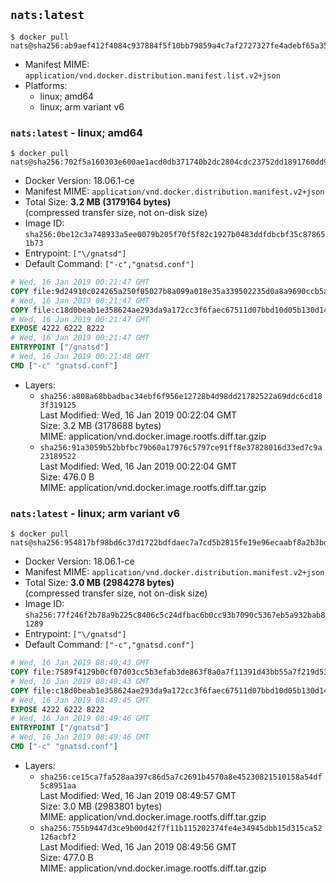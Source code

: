 ## `nats:latest`

```console
$ docker pull nats@sha256:ab9aef412f4084c937884f5f10bb79859a4c7af2727327fe4adebf65a3538093
```

-	Manifest MIME: `application/vnd.docker.distribution.manifest.list.v2+json`
-	Platforms:
	-	linux; amd64
	-	linux; arm variant v6

### `nats:latest` - linux; amd64

```console
$ docker pull nats@sha256:702f5a160303e600ae1acd0db371740b2dc2804cdc23752dd1891760dd94eebe
```

-	Docker Version: 18.06.1-ce
-	Manifest MIME: `application/vnd.docker.distribution.manifest.v2+json`
-	Total Size: **3.2 MB (3179164 bytes)**  
	(compressed transfer size, not on-disk size)
-	Image ID: `sha256:0be12c3a748933a5ee0079b205f70f5f82c1927b0483ddfdbcbf35c878651b73`
-	Entrypoint: `["\/gnatsd"]`
-	Default Command: `["-c","gnatsd.conf"]`

```dockerfile
# Wed, 16 Jan 2019 00:21:47 GMT
COPY file:9d24910c024265a250f05027b8a099a018e35a339502235d0a8a9690ccb5a5ee in /gnatsd 
# Wed, 16 Jan 2019 00:21:47 GMT
COPY file:c18d0beab1e358624ae293da9a172cc3f6faec67511d07bbd10d05b130d14c90 in gnatsd.conf 
# Wed, 16 Jan 2019 00:21:47 GMT
EXPOSE 4222 6222 8222
# Wed, 16 Jan 2019 00:21:47 GMT
ENTRYPOINT ["/gnatsd"]
# Wed, 16 Jan 2019 00:21:48 GMT
CMD ["-c" "gnatsd.conf"]
```

-	Layers:
	-	`sha256:a808a68bbadbac34ebf6f956e12728b4d98dd21782522a69ddc6cd183f319125`  
		Last Modified: Wed, 16 Jan 2019 00:22:04 GMT  
		Size: 3.2 MB (3178688 bytes)  
		MIME: application/vnd.docker.image.rootfs.diff.tar.gzip
	-	`sha256:91a3059b52bbfbc79b60a17976c5797ce91ff8e37828016d33ed7c9a23189522`  
		Last Modified: Wed, 16 Jan 2019 00:22:04 GMT  
		Size: 476.0 B  
		MIME: application/vnd.docker.image.rootfs.diff.tar.gzip

### `nats:latest` - linux; arm variant v6

```console
$ docker pull nats@sha256:954817bf98bd6c37d1722bdfdaec7a7cd5b2815fe19e96ecaabf8a2b3bdeba7d
```

-	Docker Version: 18.06.1-ce
-	Manifest MIME: `application/vnd.docker.distribution.manifest.v2+json`
-	Total Size: **3.0 MB (2984278 bytes)**  
	(compressed transfer size, not on-disk size)
-	Image ID: `sha256:77f246f2b78a9b225c8406c5c24dfbac6b0cc93b7090c5367eb5a932bab81289`
-	Entrypoint: `["\/gnatsd"]`
-	Default Command: `["-c","gnatsd.conf"]`

```dockerfile
# Wed, 16 Jan 2019 08:49:43 GMT
COPY file:7589f4129b0cf07d03cc5b3efab3de863f8a0a7f11391d43bb55a7f219d53985 in /gnatsd 
# Wed, 16 Jan 2019 08:49:43 GMT
COPY file:c18d0beab1e358624ae293da9a172cc3f6faec67511d07bbd10d05b130d14c90 in gnatsd.conf 
# Wed, 16 Jan 2019 08:49:45 GMT
EXPOSE 4222 6222 8222
# Wed, 16 Jan 2019 08:49:46 GMT
ENTRYPOINT ["/gnatsd"]
# Wed, 16 Jan 2019 08:49:46 GMT
CMD ["-c" "gnatsd.conf"]
```

-	Layers:
	-	`sha256:ce15ca7fa528aa397c86d5a7c2691b4570a8e45230821510158a54df5c8951aa`  
		Last Modified: Wed, 16 Jan 2019 08:49:57 GMT  
		Size: 3.0 MB (2983801 bytes)  
		MIME: application/vnd.docker.image.rootfs.diff.tar.gzip
	-	`sha256:755b9447d3ce9b00d42f7f11b115202374fe4e34945dbb15d315ca52126acbf2`  
		Last Modified: Wed, 16 Jan 2019 08:49:56 GMT  
		Size: 477.0 B  
		MIME: application/vnd.docker.image.rootfs.diff.tar.gzip
